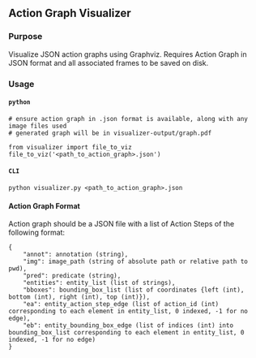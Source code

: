 ## Action Graph Visualizer

### Purpose
Visualize JSON action graphs using Graphviz. Requires Action Graph in JSON format and all associated frames to be saved on disk.


### Usage
#### `python`
```
# ensure action graph in .json format is available, along with any image files used
# generated graph will be in visualizer-output/graph.pdf

from visualizer import file_to_viz
file_to_viz('<path_to_action_graph>.json')
```

#### `CLI`
```
python visualizer.py <path_to_action_graph>.json
```


#### Action Graph Format
Action graph should be a JSON file with a list of Action Steps of the following format:
```
{
    "annot": annotation (string),
    "img": image_path (string of absolute path or relative path to pwd),
    "pred": predicate (string),
    "entities": entity_list (list of strings),
    "bboxes": bounding_box_list (list of coordinates {left (int), bottom (int), right (int), top (int)}),
    "ea": entity_action_step_edge (list of action_id (int) corresponding to each element in entity_list, 0 indexed, -1 for no edge),
    "eb": entity_bounding_box_edge (list of indices (int) into bounding_box_list corresponding to each element in entity_list, 0 indexed, -1 for no edge)
}
```


